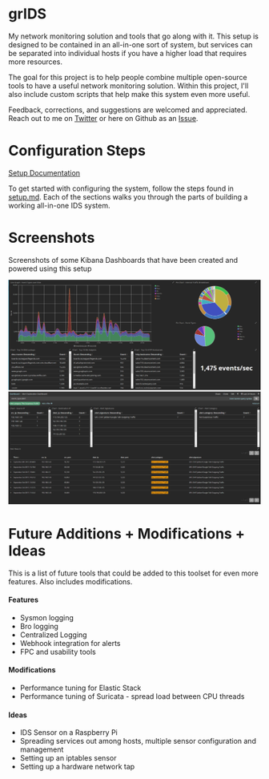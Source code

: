 # grIDS
My network monitoring solution and tools that go along with it. This setup is designed to be contained in an all-in-one sort of system, but services can be separated into individual hosts if you have a higher load that requires more resources.

The goal for this project is to help people combine multiple open-source tools to have a useful network monitoring solution. Within this project, I'll also include custom scripts that help make this system even more useful.

Feedback, corrections, and suggestions are welcomed and appreciated. Reach out to me on [Twitter](https://www.twitter.com/0xgradius) or here on Github as an [Issue](https://github.com/gradiuscypher/grIDS/issues).

# Configuration Steps

[Setup Documentation](docs/setup.md)

To get started with configuring the system, follow the steps found in [setup.md](docs/setup.md). Each of the sections walks you through the parts of building a working all-in-one IDS system.

# Screenshots
Screenshots of some Kibana Dashboards that have been created and powered using this setup

![DASH1](docs/images/overview_dash.PNG)
![DASH2](docs/images/dashboard_alert_exploration.PNG)

# Future Additions + Modifications + Ideas
This is a list of future tools that could be added to this toolset for even more features. Also includes modifications.

#### Features
* Sysmon logging
* Bro logging
* Centralized Logging
* Webhook integration for alerts
* FPC and usability tools

#### Modifications
* Performance tuning for Elastic Stack
* Performance tuning of Suricata - spread load between CPU threads

#### Ideas
* IDS Sensor on a Raspberry Pi
* Spreading services out among hosts, multiple sensor configuration and management
* Setting up an iptables sensor
* Setting up a hardware network tap
